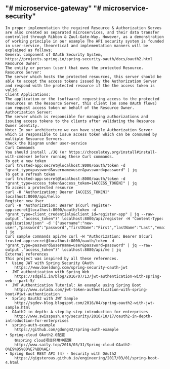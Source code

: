 "# microservice-gateway" 
"# microservice-security" 
--
    In proper implementation the required Resource & Authorization Serves are also created as separated microservices, and their data transfer controlled through Ribbon & Zuul-Gate-Way. However, as a demonstration of working principle in our example The API security system is founded in user-service, theoretical and implementation manners will be explained as follows;
    General component of OAuth Security System,
    https://projects.spring.io/spring-security-oauth/docs/oauth2.html
    Resource Owner:
    The entity or person (user) that owns the protected Resource.
    Resource Server:
    The server which hosts the protected resources, this server should be able to accept the access tokens issued by the Authorization Server and respond with the protected resource if the the access token is valid.
    Client Applications:
    The application or the (software) requesting access to the protected resources on the Resource Server, this client (on some OAuth flows) can request access token on behalf of the Resource Owner.
    Authorization Server:
    The server which is responsible for managing authorizations and issuing access tokens to the clients after validating the Resource Owner identity.
    Note: In our architecture we can have single Authorization Server which is responsible to issue access token which can be consumed by multiple Resource Servers.
    Check the Diagram under user-service
    Curl Commands
    You should install ./JQ (or https://chocolatey.org/install#install-with-cmdexe) before running these Curl commands.
    To get a new token 
    curl trusted-app:secret@localhost:8000/oauth/token -d "grant_type=password&username=user&password=password" | jq 
    To get a refresh token
    curl trusted-app:secret@localhost:8000/oauth/token -d "grant_type=access_token&access_tokem=[ACCESS_TOKEN]" | jq 
    To access a protected resource
    curl -H "Authorization: Bearer [ACCESS_TOKEN]" localhost:8000/api/hello
    Register new User
    curl -H "Authorization: Bearer $(curl register-app:secret@localhost:8000/oauth/token -d "grant_type=client_credentials&client_id=register-app" | jq --raw-output ."access_token")" localhost:8000/api/register -H "Content-Type: application/json" -d '{"username":"new-user","password":"password","firstName":"First","lastName":"Last","email":"email@email.com"}' | jq
    Curl sample commands api/me curl -H "Authorization: Bearer $(curl trusted-app:secret@localhost:8000/oauth/token -d "grant_type=password&username=user&password=password" | jq --raw-output ."access_token")" localhost:8080/api/me | jq
    External references
    This project was inspired by all these references.
    •  Using JWT with Spring Security OAuth
    	https://www.baeldung.com/spring-security-oauth-jwt
    •  JWT authentication with Spring Web
    	https://sdqali.in/blog/2016/07/13/jwt-authentication-with-spring-web---part-5/
    •  JWT Authentication Tutorial: An example using Spring Boot
    	http://www.svlada.com/jwt-token-authentication-with-spring-boot/#jwt-authentication
    •  Spring Oauth2 with JWT Sample
    	http://sgdev-blog.blogspot.com/2016/04/spring-oauth2-with-jwt-sample.html
    •  OAuth2 in depth: A step-by-step introduction for enterprises
    	http://www.swisspush.org/security/2016/10/17/oauth2-in-depth-introduction-for-enterprises
    •  spring-auth-example
    	https://github.com/gdong42/spring-auth-example
    • Spring-cloud OAuth2.0配置
        在spring cloud项目环境中配置
        http://www.saily.top/2016/03/31/Spring-cloud-OAuth2-0%E9%85%8D%E7%BD%AE/
    • Spring Boot REST API (4) - Security with OAuth2
        https://gigsterous.github.io/engineering/2017/03/01/spring-boot-4.html
